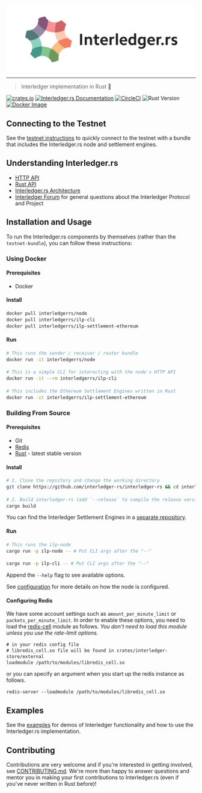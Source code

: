<p align="center">
  <img src="docs/interledger-rs.svg" width="700" alt="Interledger.rs">
</p>

---
> Interledger implementation in Rust :money_with_wings:

[![crates.io](https://img.shields.io/crates/v/interledger.svg)](https://crates.io/crates/interledger)
[![Interledger.rs Documentation](https://docs.rs/interledger/badge.svg)](https://docs.rs/interledger)
[![CircleCI](https://circleci.com/gh/interledger-rs/interledger-rs.svg?style=shield)](https://circleci.com/gh/interledger-rs/interledger-rs)
![Rust Version](https://img.shields.io/badge/rust-stable-Success)
[![Docker Image](https://img.shields.io/docker/pulls/interledgerrs/node.svg?maxAge=2592000)](https://hub.docker.com/r/interledgerrs/node/)

## Connecting to the Testnet

See the [testnet instructions](./docs/testnet.md) to quickly connect to the testnet with a bundle that includes the Interledger.rs node and settlement engines.

## Understanding Interledger.rs
- [HTTP API](./docs/api.md)
- [Rust API](https://docs.rs/interledger)
- [Interledger.rs Architecture](./docs/architecture.md)
- [Interledger Forum](https://forum.interledger.org) for general questions about the Interledger Protocol and Project

## Installation and Usage

To run the Interledger.rs components by themselves (rather than the `testnet-bundle`), you can follow these instructions:

### Using Docker

#### Prerequisites

- Docker

#### Install

```bash #
docker pull interledgerrs/node
docker pull interledgerrs/ilp-cli
docker pull interledgerrs/ilp-settlement-ethereum
```

#### Run

```bash #
# This runs the sender / receiver / router bundle
docker run -it interledgerrs/node

# This is a simple CLI for interacting with the node's HTTP API
docker run -it --rm interledgerrs/ilp-cli

# This includes the Ethereum Settlement Engines written in Rust
docker run -it interledgerrs/ilp-settlement-ethereum
```

### Building From Source

#### Prerequisites

- Git
- [Redis](https://redis.io/)
- [Rust](https://www.rust-lang.org/tools/install) - latest stable version

#### Install

```bash #
# 1. Clone the repsitory and change the working directory
git clone https://github.com/interledger-rs/interledger-rs && cd interledger-rs

# 2. Build interledger-rs (add `--release` to compile the release version, which is slower to compile but faster to run)
cargo build
```

You can find the Interledger Settlement Engines in a [separate repository](https://github.com/interledger-rs/settlement-engines).

#### Run

```bash #
# This runs the ilp-node
cargo run -p ilp-node -- # Put CLI args after the "--"

cargo run -p ilp-cli -- # Put CLI args after the "--"
```

Append the `--help` flag to see available options.

See [configuration](./docs/configuration.md) for more details on how the node is configured.

#### Configuring Redis

We have some account settings such as `amount_per_minute_limit` or `packets_per_minute_limit`. In order to enable these options, you need to load the [redis-cell](https://github.com/brandur/redis-cell) module as follows. *You don't need to load this module unless you use the rate-limit options.*

```
# in your redis config file
# libredis_cell.so file will be found in crates/interledger-store/external
loadmodule /path/to/modules/libredis_cell.so
```

or you can specify an argument when you start up the redis instance as follows.

```
redis-server --loadmodule /path/to/modules/libredis_cell.so
```

## Examples

See the [examples](./examples/README.md) for demos of Interledger functionality and how to use the Interledger.rs implementation.

## Contributing

Contributions are very welcome and if you're interested in getting involved, see [CONTRIBUTING.md](docs/CONTRIBUTING.md). We're more than happy to answer questions and mentor you in making your first contributions to Interledger.rs (even if you've never written in Rust before)!
